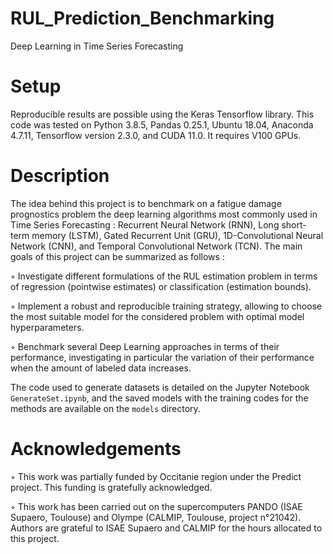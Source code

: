 # RUL_Prediction_Benchmarking

Deep Learning in Time Series Forecasting

# Setup

Reproducible results are possible using the Keras Tensorflow library. This code was tested on Python 3.8.5, Pandas 0.25.1, Ubuntu 18.04, Anaconda 4.7.11, Tensorflow version 2.3.0, and CUDA 11.0. It requires V100 GPUs.

# Description

The idea behind this project is to benchmark on a fatigue damage prognostics problem the deep learning algorithms most commonly used in Time Series Forecasting : Recurrent Neural Network (RNN), Long short-term memory (LSTM), Gated Recurrent Unit (GRU), 1D-Convolutional Neural Network (CNN), and Temporal Convolutional Network
(TCN). The main goals of this project can be summarized as follows : 

◦ Investigate different formulations of the RUL estimation problem in terms of regression (pointwise estimates) or classification (estimation bounds).

◦ Implement a robust and reproducible training strategy, allowing to choose the most suitable model for the considered problem with optimal model hyperparameters.

◦ Benchmark several Deep Learning approaches in terms of their performance, investigating in particular the variation of their performance when the amount
of labeled data increases.

The code used to generate datasets is detailed on the Jupyter Notebook ``GenerateSet.ipynb``, and the saved models with the training codes for the methods are available on the ``models`` directory. 


# Acknowledgements

◦ This work was partially funded by Occitanie region under the Predict project. This funding is gratefully acknowledged. 

◦ This work has been carried out on the supercomputers PANDO (ISAE Supaero, Toulouse) and Olympe (CALMIP, Toulouse, project n°21042). Authors are grateful to ISAE Supaero and CALMIP for the hours allocated to this project.
